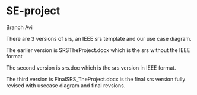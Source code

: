 # SE-project
 Branch Avi

There are 3 versions of srs, an IEEE srs template and our use case diagram.

The earlier version is SRSTheProject.docx which is the srs without the IEEE format

The second version is srs.doc which is the srs version in IEEE format.

The third version is FinalSRS_TheProject.docx is the final srs version fully revised with usecase diagram and final revsions. 
